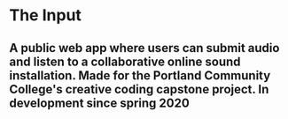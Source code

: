 # The Input 
## A public web app where users can submit audio and listen to a collaborative online sound installation. Made for the Portland Community College's creative coding capstone project. In development since spring 2020